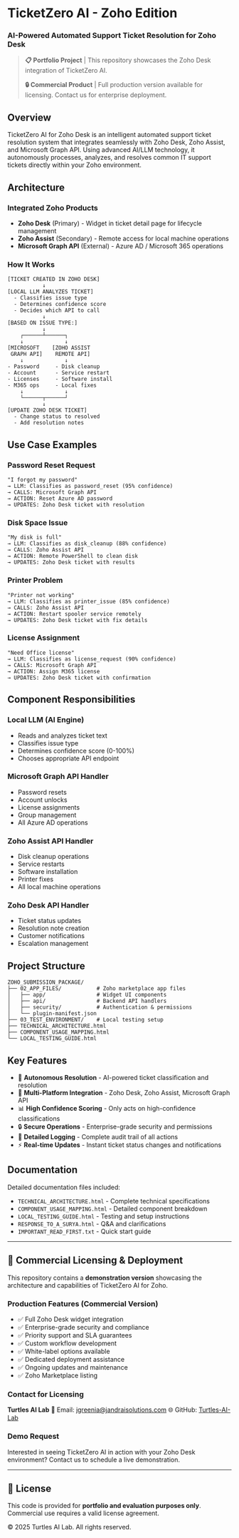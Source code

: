 # TicketZero AI - Zoho Edition
### AI-Powered Automated Support Ticket Resolution for Zoho Desk

> **📋 Portfolio Project** | This repository showcases the Zoho Desk integration of TicketZero AI.
>
> **🔒 Commercial Product** | Full production version available for licensing. Contact us for enterprise deployment.

## Overview
TicketZero AI for Zoho Desk is an intelligent automated support ticket resolution system that integrates seamlessly with Zoho Desk, Zoho Assist, and Microsoft Graph API. Using advanced AI/LLM technology, it autonomously processes, analyzes, and resolves common IT support tickets directly within your Zoho environment.

## Architecture

### Integrated Zoho Products
- **Zoho Desk** (Primary) - Widget in ticket detail page for lifecycle management
- **Zoho Assist** (Secondary) - Remote access for local machine operations
- **Microsoft Graph API** (External) - Azure AD / Microsoft 365 operations

### How It Works

```
[TICKET CREATED IN ZOHO DESK]
           ↓
[LOCAL LLM ANALYZES TICKET]
  - Classifies issue type
  - Determines confidence score
  - Decides which API to call
           ↓
[BASED ON ISSUE TYPE:]
           ↓
    ┌──────┴──────┐
    ↓             ↓
[MICROSOFT    [ZOHO ASSIST
 GRAPH API]    REMOTE API]
    ↓             ↓
- Password     - Disk cleanup
- Account      - Service restart
- Licenses     - Software install
- M365 ops     - Local fixes
    ↓             ↓
    └──────┬──────┘
           ↓
[UPDATE ZOHO DESK TICKET]
  - Change status to resolved
  - Add resolution notes
```

## Use Case Examples

### Password Reset Request
```
"I forgot my password"
→ LLM: Classifies as password_reset (95% confidence)
→ CALLS: Microsoft Graph API
→ ACTION: Reset Azure AD password
→ UPDATES: Zoho Desk ticket with resolution
```

### Disk Space Issue
```
"My disk is full"
→ LLM: Classifies as disk_cleanup (88% confidence)
→ CALLS: Zoho Assist API
→ ACTION: Remote PowerShell to clean disk
→ UPDATES: Zoho Desk ticket with results
```

### Printer Problem
```
"Printer not working"
→ LLM: Classifies as printer_issue (85% confidence)
→ CALLS: Zoho Assist API
→ ACTION: Restart spooler service remotely
→ UPDATES: Zoho Desk ticket with fix details
```

### License Assignment
```
"Need Office license"
→ LLM: Classifies as license_request (90% confidence)
→ CALLS: Microsoft Graph API
→ ACTION: Assign M365 license
→ UPDATES: Zoho Desk ticket with confirmation
```

## Component Responsibilities

### Local LLM (AI Engine)
- Reads and analyzes ticket text
- Classifies issue type
- Determines confidence score (0-100%)
- Chooses appropriate API endpoint

### Microsoft Graph API Handler
- Password resets
- Account unlocks
- License assignments
- Group management
- All Azure AD operations

### Zoho Assist API Handler
- Disk cleanup operations
- Service restarts
- Software installation
- Printer fixes
- All local machine operations

### Zoho Desk API Handler
- Ticket status updates
- Resolution note creation
- Customer notifications
- Escalation management

## Project Structure

```
ZOHO_SUBMISSION_PACKAGE/
├── 02_APP_FILES/           # Zoho marketplace app files
│   ├── app/                # Widget UI components
│   ├── api/                # Backend API handlers
│   ├── security/           # Authentication & permissions
│   └── plugin-manifest.json
├── 03_TEST_ENVIRONMENT/    # Local testing setup
├── TECHNICAL_ARCHITECTURE.html
├── COMPONENT_USAGE_MAPPING.html
└── LOCAL_TESTING_GUIDE.html
```

## Key Features
- 🤖 **Autonomous Resolution** - AI-powered ticket classification and resolution
- 🔌 **Multi-Platform Integration** - Zoho Desk, Zoho Assist, Microsoft Graph API
- 📊 **High Confidence Scoring** - Only acts on high-confidence classifications
- 🔒 **Secure Operations** - Enterprise-grade security and permissions
- 📝 **Detailed Logging** - Complete audit trail of all actions
- ⚡ **Real-time Updates** - Instant ticket status changes and notifications

## Documentation

Detailed documentation files included:
- `TECHNICAL_ARCHITECTURE.html` - Complete technical specifications
- `COMPONENT_USAGE_MAPPING.html` - Detailed component breakdown
- `LOCAL_TESTING_GUIDE.html` - Testing and setup instructions
- `RESPONSE_TO_A_SURYA.html` - Q&A and clarifications
- `IMPORTANT_READ_FIRST.txt` - Quick start guide

---

## 🚀 Commercial Licensing & Deployment

This repository contains a **demonstration version** showcasing the architecture and capabilities of TicketZero AI for Zoho.

### Production Features (Commercial Version)
- ✅ Full Zoho Desk widget integration
- ✅ Enterprise-grade security and compliance
- ✅ Priority support and SLA guarantees
- ✅ Custom workflow development
- ✅ White-label options available
- ✅ Dedicated deployment assistance
- ✅ Ongoing updates and maintenance
- ✅ Zoho Marketplace listing

### Contact for Licensing
**Turtles AI Lab**
📧 Email: jgreenia@jandraisolutions.com
🌐 GitHub: [Turtles-AI-Lab](https://github.com/Turtles-AI-Lab)

### Demo Request
Interested in seeing TicketZero AI in action with your Zoho Desk environment? Contact us to schedule a live demonstration.

---

## 📄 License
This code is provided for **portfolio and evaluation purposes only**. Commercial use requires a valid license agreement.

© 2025 Turtles AI Lab. All rights reserved.
